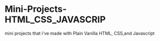 # Mini-Projects-HTML_CSS_JAVASCRIP
mini projects that i've made with Plain Vanilla HTML, CSS,and Javascript 
